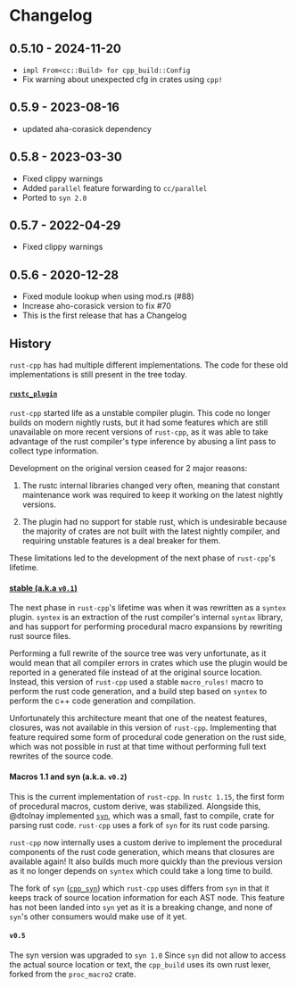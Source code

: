 # Changelog

## 0.5.10 - 2024-11-20

 - `impl From<cc::Build> for cpp_build::Config`
 - Fix warning about unexpected cfg in crates using `cpp!`

## 0.5.9 - 2023-08-16

 - updated aha-corasick dependency

## 0.5.8 - 2023-03-30

 - Fixed clippy warnings
 - Added `parallel` feature forwarding to `cc/parallel`
 - Ported to `syn 2.0`

## 0.5.7 - 2022-04-29

 - Fixed clippy warnings

## 0.5.6 - 2020-12-28

 - Fixed module lookup when using mod.rs (#88)
 - Increase aho-corasick version to fix #70
 - This is the first release that has a Changelog


## History

`rust-cpp` has had multiple different implementations. The code for these old
implementations is still present in the tree today.

#### [`rustc_plugin`](https://github.com/mystor/rust-cpp/tree/legacy_rustc_plugin)

`rust-cpp` started life as a unstable compiler plugin. This code no longer
builds on modern nightly rusts, but it had some features which are still
unavailable on more recent versions of `rust-cpp`, as it was able to take
advantage of the rust compiler's type inference by abusing a lint pass to
collect type information.

Development on the original version ceased for 2 major reasons:

1) The rustc internal libraries changed very often, meaning that constant
   maintenance work was required to keep it working on the latest nightly
   versions.

2) The plugin had no support for stable rust, which is undesirable because the
   majority of crates are not built with the latest nightly compiler, and
   requiring unstable features is a deal breaker for them.

These limitations led to the development of the next phase of `rust-cpp`'s
lifetime.

#### [stable (a.k.a `v0.1`)](https://github.com/mystor/rust-cpp/tree/legacy_v0.1)

The next phase in `rust-cpp`'s lifetime was when it was rewritten as a
`syntex` plugin. `syntex` is an extraction of the rust compiler's
internal `syntax` library, and has support for performing procedural macro
expansions by rewriting rust source files.

Performing a full rewrite of the source tree was very unfortunate, as it would
mean that all compiler errors in crates which use the plugin would be reported
in a generated file instead of at the original source location. Instead, this
version of `rust-cpp` used a stable `macro_rules!` macro to perform the rust
code generation, and a build step based on `syntex` to perform the c++ code
generation and compilation.

Unfortunately this architecture meant that one of the neatest features,
closures, was not available in this version of `rust-cpp`. Implementing
that feature required some form of procedural code generation on the rust
side, which was not possible in rust at that time without performing full text
rewrites of the source code.

#### Macros 1.1 and syn (a.k.a. `v0.2`)

This is the current implementation of `rust-cpp`. In `rustc 1.15`, the first
form of procedural macros, custom derive, was stabilized. Alongside this,
@dtolnay implemented [`syn`](https://github.com/dtolnay/syn), which was a small,
fast to compile, crate for parsing rust code. `rust-cpp` uses a fork of `syn`
for its rust code parsing.

`rust-cpp` now internally uses a custom derive to implement the procedural
components of the rust code generation, which means that closures are available
again! It also builds much more quickly than the previous version as it no
longer depends on `syntex` which could take a long time to build.

The fork of `syn` ([`cpp_syn`](https://github.com/mystor/cpp_syn)) which
`rust-cpp` uses differs from `syn` in that it keeps track of source location
information for each AST node. This feature has not been landed into `syn` yet
as it is a breaking change, and none of `syn`'s other consumers would make use
of it yet.

#### `v0.5`

The syn version was upgraded to `syn 1.0`
Since `syn` did not allow to access the actual source location or text, the `cpp_build`
uses its own rust lexer, forked from the `proc_macro2` crate.
